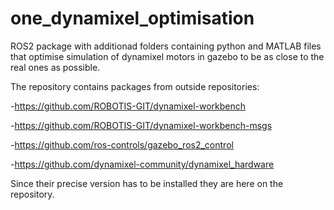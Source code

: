 # one_dynamixel_optimisation
ROS2 package with additionad folders containing python and MATLAB files that optimise simulation of dynamixel motors in gazebo to be as close to the real ones as possible.

The repository contains packages from outside repositories:

-https://github.com/ROBOTIS-GIT/dynamixel-workbench

-https://github.com/ROBOTIS-GIT/dynamixel-workbench-msgs

-https://github.com/ros-controls/gazebo_ros2_control

-https://github.com/dynamixel-community/dynamixel_hardware

Since their precise version has to be installed they are here on the repository.
